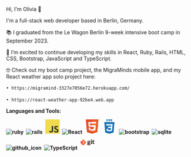Hi, I'm Olivia 👋

I'm a full-stack web developer based in Berlin, Germany.

📚 I graduated from the Le Wagon Berlin 9-week intensive boot camp in September 2023.

🌱 I’m excited to continue developing my skills in React, Ruby, Rails, HTML, CSS, Bootstrap, JavaScript and TypeScript.

🤓 Check out my boot camp project, the MigraMinds mobile app, and my React weather app solo project here: 
  
    • https://migramind-3327e7056e72.herokuapp.com/
  
    • https://react-weather-app-92be4.web.app



<strong>Languages and Tools:</stong>

<div>      
  <img src="https://cdn.jsdelivr.net/gh/devicons/devicon/icons/ruby/ruby-original.svg" title="ruby3.2" alt="ruby" width="40" height="40"/>&nbsp; 
  <img src="https://cdn.jsdelivr.net/gh/devicons/devicon/icons/rails/rails-plain.svg" title="rails7" alt="rails" width="40" height="40"/>&nbsp; 
  <img src="https://github.com/devicons/devicon/blob/master/icons/javascript/javascript-original.svg" title="JavaScript" alt="JavaScript" width="40" height="40"/>&nbsp;
  <img src="https://cdn.jsdelivr.net/gh/devicons/devicon/icons/react/react-original.svg" title="React" alt="React" width="40" height="40"/>&nbsp;
  <img src="https://github.com/devicons/devicon/blob/master/icons/html5/html5-original.svg" title="HTML5" alt="HTML" width="40" height="40"/>&nbsp;
  <img src="https://github.com/devicons/devicon/blob/master/icons/css3/css3-plain-wordmark.svg"  title="CSS3" alt="CSS" width="40" height="40"/>&nbsp;
  <img src="https://cdn.jsdelivr.net/gh/devicons/devicon/icons/bootstrap/bootstrap-original.svg" title="bootstrap5" alt="bootstrap" width="40" height="40"/>&nbsp;
  <img src="https://cdn.jsdelivr.net/gh/devicons/devicon/icons/sqlite/sqlite-original.svg" title="sqlite3.43" alt="sqlite" width="40" height="40"/>&nbsp;
  <img src="https://cdn.jsdelivr.net/gh/devicons/devicon/icons/github/github-original.svg" title="github" alt="github_icon" width="40" height="40"/>&nbsp; 
  <img src="https://cdn.jsdelivr.net/gh/devicons/devicon/icons/typescript/typescript-original.svg" title="TypeScript" alt="TypeScript" width="40" height="40"/>&nbsp;
  <img src="https://github.com/devicons/devicon/blob/master/icons/git/git-original-wordmark.svg" title="Git" **alt="Git" width="40" height="40";   
    
  
</div>
